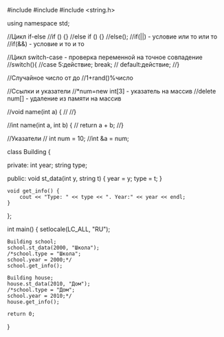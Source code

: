 #include <iostream>
#include <string>
#include <string.h>

using namespace std;

//Цикл if-else
//if () {}
//else if () {}
//else();
//if(||) - условие или то или то
//if(&&) - условие и то и то

//Цикл switch-case - проверка переменной на точное совпадение
//switch(){
//case 5:действие; break;
// default:действие;
//}

//Случайное число от до
//1+rand()%число

//Ссылки и указатели
//*num=new int[3] - указатель на массив
//delete num[] - удаление из памяти на массив

//void name(int a) {
//
//}

//int name(int a, int b) {
//    return a + b;
//}

//Указатели
// int num = 10;
//int &a = num;

class Building {

private:
    int year;
    string type;

public:
    void st_data(int y, string t) {
        year = y;
        type = t;
    }

    void get_info() {
        cout << "Type: " << type << ". Year:" << year << endl;
    }
};

int main() {
	setlocale(LC_ALL, "RU");
    
    Building school;
    school.st_data(2000, "Школа");
    /*school.type = "Школа";
    school.year = 2000;*/
    school.get_info();

    Building house;
    house.st_data(2010, "Дом");
    /*school.type = "Дом";
    school.year = 2010;*/
    house.get_info();

	return 0;
}
